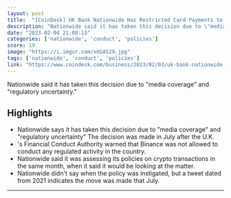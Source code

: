 ```yaml
---
layout: post
title:  "[CoinDesk] UK Bank Nationwide Has Restricted Card Payments to Binance"
description: "Nationwide said it has taken this decision due to \"media coverage\" and \"regulatory uncertainty.\""
date: "2023-02-04 21:08:13"
categories: ['nationwide', 'conduct', 'policies']
score: 19
image: "https://i.imgur.com/xmSAS29.jpg"
tags: ['nationwide', 'conduct', 'policies']
link: "https://www.coindesk.com/business/2023/02/03/uk-bank-nationwide-restricts-card-payments-to-binance/"
---
```


Nationwide said it has taken this decision due to \"media coverage\" and \"regulatory uncertainty.\"

## Highlights

- Nationwide says it has taken this decision due to "media coverage" and "regulatory uncertainty" The decision was made in July after the U.K.
- 's Financial Conduct Authority warned that Binance was not allowed to conduct any regulated activity in the country.
- Nationwide said it was assessing its policies on crypto transactions in the same month, when it said it would be looking at the matter.
- Nationwide didn't say when the policy was instigated, but a tweet dated from 2021 indicates the move was made that July.

---
